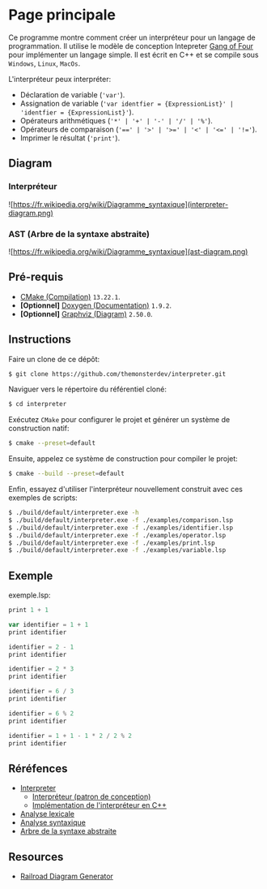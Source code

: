 # Page principale

Ce programme montre comment créer un interpréteur pour un langage de programmation. Il utilise le modèle de conception Intepreter [Gang of Four](https://en.wikipedia.org/wiki/Interpreter_pattern) pour implémenter un langage simple. Il est écrit en C++ et se compile sous `Windows`, `Linux`, `MacOs`.

L'interpréteur peux interpréter:

- Déclaration de variable (`'var'`).
- Assignation de variable (`'var identfier = {ExpressionList}' | 'identfier = {ExpressionList}'`).
- Opérateurs arithmétiques (`'*' | '+' | '-' | '/' | '%'`).
- Opérateurs de comparaison (`'==' | '>' | '>=' | '<' | '<=' | '!='`).
- Imprimer le résultat (`'print'`).

## Diagram

### Interpréteur

![https://fr.wikipedia.org/wiki/Diagramme_syntaxique](interpreter-diagram.png)

### AST (Arbre de la syntaxe abstraite)

![https://fr.wikipedia.org/wiki/Diagramme_syntaxique](ast-diagram.png)

## Pré-requis

- [CMake (Compilation)](https://cmake.org) `13.22.1`.
- **[Optionnel]** [Doxygen (Documentation)](https://www.doxygen.nl/index.html) `1.9.2`.
- **[Optionnel]** [Graphviz (Diagram)](http://graphviz.org) `2.50.0`.

## Instructions

Faire un clone de ce dépôt:

```bash
$ git clone https://github.com/themonsterdev/interpreter.git
```

Naviguer vers le répertoire du référentiel cloné:

```bash
$ cd interpreter
```

Exécutez `CMake` pour configurer le projet et générer un système de construction natif:

```bash
$ cmake --preset=default
```

Ensuite, appelez ce système de construction pour compiler le projet:

```bash
$ cmake --build --preset=default
```

Enfin, essayez d'utiliser l'interpréteur nouvellement construit avec ces exemples de scripts:

```bash
$ ./build/default/interpreter.exe -h
$ ./build/default/interpreter.exe -f ./examples/comparison.lsp
$ ./build/default/interpreter.exe -f ./examples/identifier.lsp
$ ./build/default/interpreter.exe -f ./examples/operator.lsp
$ ./build/default/interpreter.exe -f ./examples/print.lsp
$ ./build/default/interpreter.exe -f ./examples/variable.lsp
```

## Exemple

exemple.lsp:

```js
print 1 + 1

var identifier = 1 + 1
print identifier

identifier = 2 - 1
print identifier

identifier = 2 * 3
print identifier

identifier = 6 / 3
print identifier

identifier = 6 % 2
print identifier

identifier = 1 + 1 - 1 * 2 / 2 % 2
print identifier
```

## Réréfences

- [Interpreter](https://fr.wikipedia.org/wiki/Interpr%C3%A8te_(informatique))
    - [Interpréteur (patron de conception)](https://en.wikipedia.org/wiki/Interpreter_pattern)
    - [Implémentation de l'interpréteur en C++](https://github.com/jamesdhutton/Interpreter)
- [Analyse lexicale](https://fr.wikipedia.org/wiki/Analyse_lexicale)
- [Analyse syntaxique](https://fr.wikipedia.org/wiki/Analyse_syntaxique)
- [Arbre de la syntaxe abstraite](https://fr.wikipedia.org/wiki/Arbre_de_la_syntaxe_abstraite)

## Resources

- [Railroad Diagram Generator](https://www.bottlecaps.de/rr/ui)
